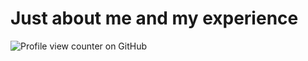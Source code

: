 # Just about me and my experience 

![Profile view counter on GitHub](https://github.com/Gopinath-Kumar/portfolio-gopi/)
